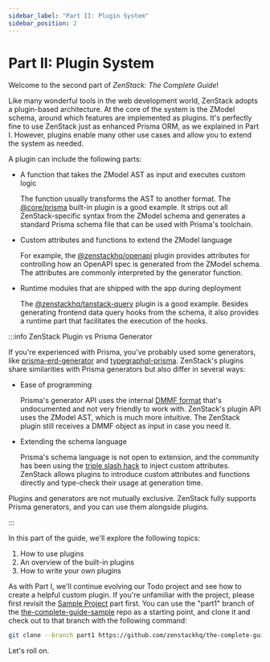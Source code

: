 ```yaml
---
sidebar_label: "Part II: Plugin System"
sidebar_position: 2
---
```


# Part II: Plugin System

Welcome to the second part of *ZenStack: The Complete Guide*!

Like many wonderful tools in the web development world, ZenStack adopts a plugin-based architecture. At the core of the system is the ZModel schema, around which features are implemented as plugins. It's perfectly fine to use ZenStack just as enhanced Prisma ORM, as we explained in Part I. However, plugins enable many other use cases and allow you to extend the system as needed.

A plugin can include the following parts:

- A function that takes the ZModel AST as input and executes custom logic

    The function usually transforms the AST to another format. The [@core/prisma](../../reference/plugins/prisma) built-in plugin is a good example. It strips out all ZenStack-specific syntax from the ZModel schema and generates a standard Prisma schema file that can be used with Prisma's toolchain.

- Custom attributes and functions to extend the ZModel language

    For example, the [@zenstackhq/openapi](../../reference/plugins/openapi) plugin provides attributes for controlling how an OpenAPI spec is generated from the ZModel schema. The attributes are commonly interpreted by the generator function.

- Runtime modules that are shipped with the app during deployment

    The [@zenstackhq/tanstack-query](../../reference/plugins/tanstack-query) plugin is a good example. Besides generating frontend data query hooks from the schema, it also provides a runtime part that facilitates the execution of the hooks.

:::info ZenStack Plugin vs Prisma Generator

If you're experienced with Prisma, you've probably used some generators, like [prisma-erd-generator](https://github.com/keonik/prisma-erd-generator) and [typegraphql-prisma](https://github.com/MichalLytek/typegraphql-prisma). ZenStack's plugins share similarities with Prisma generators but also differ in several ways:

- Ease of programming

    Prisma's generator API uses the internal [DMMF format](https://github.com/prisma/prisma/blob/main/ARCHITECTURE.md#the-dmmf-or-data-model-meta-format) that's undocumented and not very friendly to work with. ZenStack's plugin API uses the ZModel AST, which is much more intuitive. The ZenStack plugin still receives a DMMF object as input in case you need it.

- Extending the schema language

    Prisma's schema language is not open to extension, and the community has been using the [triple slash hack](../../guides/existing-prisma#prisma-generators-triple-slash-hack) to inject custom attributes. ZenStack allows plugins to introduce custom attributes and functions directly and type-check their usage at generation time.

Plugins and generators are not mutually exclusive. ZenStack fully supports Prisma generators, and you can use them alongside plugins.

:::

In this part of the guide, we'll explore the following topics:

1. How to use plugins
2. An overview of the built-in plugins
3. How to write your own plugins

As with Part I, we'll continue evolving our Todo project and see how to create a helpful custom plugin. If you're unfamiliar with the project, please first revisit the [Sample Project](..#sample-project) part first. You can use the "part1" branch of the [the-complete-guide-sample](https://github.com/zenstackhq/the-complete-guide-sample/tree/part1) repo as a starting point, and clone it and check out to that branch with the following command:

```bash
git clone --branch part1 https://github.com/zenstackhq/the-complete-guide-sample.git my-todo-app
```

Let's roll on.
